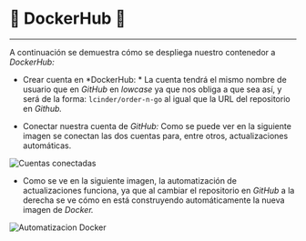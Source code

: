 


# :whale2: DockerHub :whale2:

---

A continuación se demuestra cómo se despliega nuestro contenedor a *DockerHub:*

- Crear cuenta en *DockerHub: * La cuenta tendrá el mismo nombre de usuario que en *GitHub* en *lowcase* ya que nos obliga a que sea así, y será de la forma: `lcinder/order-n-go` al igual que la URL del repositorio en *Github.*

- Conectar nuestra cuenta de *GitHub:* Como se puede ver en la siguiente imagen se conectan las dos cuentas para, entre otros, actualizaciones automáticas.

![Cuentas conectadas](https://github.com/LCinder/Order-n-Go/blob/master/docs/img/cuentasConectadasDockerHub.PNG)


- Como se ve en la siguiente imagen, la automatización de actualizaciones funciona, ya que al cambiar el repositorio en *GitHub* a la derecha se ve cómo en está construyendo automáticamente la nueva imagen de *Docker.*

![Automatizacion Docker](https://github.com/LCinder/Order-n-Go/blob/master/docs/img/automatizacionDocker.PNG)
